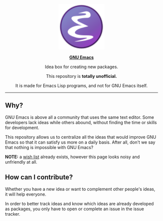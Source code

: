 <p align="center"><img src="assets/emacs-logo.svg" width=150 height=150/></p>
<p align="center"><a href="https://www.gnu.org/software/emacs/"><b>GNU Emacs</b></a></p>
<p align="center">Idea box for creating new packages.</p>
<p align="center">This repository is <b>totally unofficial.</b></p>
<p align="center">It is made for Emacs Lisp programs, and not for GNU Emacs itself.</p>

---

## Why?

GNU Emacs is above all a community that uses the same text editor. Some
developers lack ideas while others abound, without finding the time or skills
for development.

This repository allows us to centralize all the ideas that would improve GNU
Emacs so that it can satisfy us more on a daily basis. After all, don't we say
that nothing is impossible with GNU Emacs?

**NOTE:** a [wish list](https://www.emacswiki.org/emacs/WishList) already
exists, however this page looks noisy and unfriendly at all.

## How can I contribute?

Whether you have a new idea or want to complement other people's ideas, it will
help everyone.

In order to better track ideas and know which ideas are already developed as
packages, you only have to open or complete an issue in the issue tracker.

